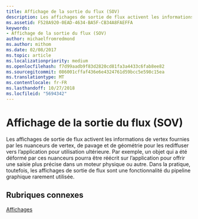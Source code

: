 ```yaml
---
title: Affichage de la sortie du flux (SOV)
description: Les affichages de sortie de flux activent les informations de vertex fournies par les nuanceurs de vertex, de pavage et de géométrie pour les rediffuser vers l’application pour utilisation ultérieure.
ms.assetid: F528A920-0EAD-4634-BA5F-CB34A8FAEFFA
keywords:
- Affichage de la sortie du flux (SOV)
author: michaelfromredmond
ms.author: mithom
ms.date: 02/08/2017
ms.topic: article
ms.localizationpriority: medium
ms.openlocfilehash: f7d99aadb9f83d2820cd81fa3a4433c6fab8ee82
ms.sourcegitcommit: 086001cffaf436e6e4324761d59bcc5e598c15ea
ms.translationtype: MT
ms.contentlocale: fr-FR
ms.lasthandoff: 10/27/2018
ms.locfileid: "5694342"
---
```

# <a name="stream-output-view-sov"></a>Affichage de la sortie du flux (SOV)


Les affichages de sortie de flux activent les informations de vertex fournies par les nuanceurs de vertex, de pavage et de géométrie pour les rediffuser vers l’application pour utilisation ultérieure. Par exemple, un objet qui a été déformé par ces nuanceurs pourra être réécrit sur l’application pour offrir une saisie plus précise dans un moteur physique ou autre. Dans la pratique, toutefois, les affichages de sortie de flux sont une fonctionnalité du pipeline graphique rarement utilisée.

## <a name="span-idrelated-topicsspanrelated-topics"></a><span id="related-topics"></span>Rubriques connexes


[Affichages](views.md)

 

 




